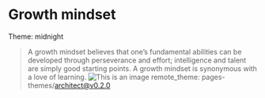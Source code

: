 # Growth mindset 
Theme: midnight
> A growth mindset believes that one’s fundamental abilities can be developed through perseverance and effort; intelligence and talent are simply good starting points. A growth mindset is synonymous with a love of learning.
![This is an image](https://miro.medium.com/max/1332/1*PQBc8JCD5yu4x2wxCCGU1g.png)
remote_theme: pages-themes/architect@v0.2.0
